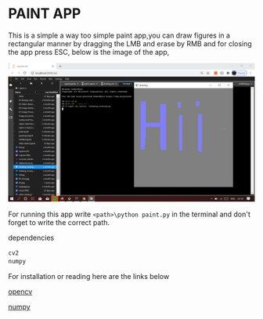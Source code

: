 # PAINT APP

This is a simple a way too simple paint app,you can draw figures in a rectangular manner by dragging the LMB and erase by RMB and for closing the app press ESC, below is the image of the app,

<img src = "https://github.com/thakur-yogesh/python/blob/master/Open%20CV/paint%20app/paint.png"></img>

For running this app write `<path>\python paint.py` in the terminal and don't forget to write the correct path.

dependencies

```python
cv2
numpy
```
For installation or reading here are the links below

[opencv](https://pypi.org/project/opencv-python/)

[numpy](https://numpy.org/)

